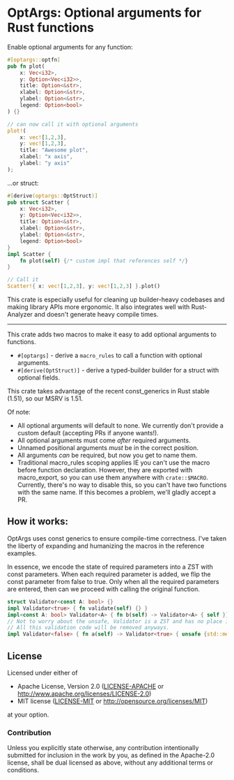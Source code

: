 # OptArgs: Optional arguments for Rust functions

Enable optional arguments for any function:

```rust
#[optargs::optfn]
pub fn plot(
    x: Vec<i32>,
    y: Option<Vec<i32>>,
    title: Option<&str>,
    xlabel: Option<&str>,
    ylabel: Option<&str>,
    legend: Option<bool>
) {}

// can now call it with optional arguments
plot!(
    x: vec![1,2,3], 
    y: vec![1,2,3], 
    title: "Awesome plot", 
    xlabel: "x axis", 
    ylabel: "y axis"
);
```

...or struct:

```rust
#[derive(optargs::OptStruct)]
pub struct Scatter {
    x: Vec<i32>,
    y: Option<Vec<i32>>,
    title: Option<&str>,
    xlabel: Option<&str>,
    ylabel: Option<&str>,
    legend: Option<bool>
}
impl Scatter {
    fn plot(self) {/* custom impl that references self */}
}

// Call it
Scatter!{ x: vec![1,2,3], y: vec![1,2,3] }.plot()
```

This crate is especially useful for cleaning up builder-heavy codebases and making library APIs more ergonomic. It also integrates well with Rust-Analyzer and doesn't generate heavy compile times.

---

This crate adds two macros to make it easy to add optional arguments to functions.
- `#[optargs]` - derive a `macro_rules` to call a function with optional arguments.
- `#[derive(OptStruct)]` - derive a typed-builder builder for a struct with optional fields.

This crate takes advantage of the recent const_generics in Rust stable (1.51), so our MSRV is 1.51.

Of note:
- All optional arguments will default to none. We currently don't provide a custom default (accepting PRs if anyone wants!).
- All optional arguments must come *after* required arguments.
- Unnamed positional arguments *must* be in the correct position.
- All arguments *can* be required, but now you get to name them.
- Traditional macro_rules scoping applies IE you can't use the macro before function declaration. However, they are exported with macro_export, so you can use them anywhere with `crate::$MACRO`. Currently, there's no way to disable this, so you can't have two functions with the same name. If this becomes a problem, we'll gladly accept a PR.

## How it works:
OptArgs uses const generics to ensure compile-time correctness. I've taken the liberty of expanding and humanizing the macros in the reference examples. 

In essence, we encode the state of required parameters into a ZST with const parameters. When each required parameter is added, we flip the const parameter from false to true. Only when all the required parameters are entered, then can we proceed with calling the original function.

```rust
struct Validator<const A: bool> {}
impl Validator<true> { fn validate(self) {} }
impl<const A: bool> Validator<A> { fn b(self) -> Validator<A> { self }}
// Not to worry about the unsafe, Validator is a ZST and has no place in memory.
// All this validation code will be removed anyways.
impl Validator<false> { fn a(self) -> Validator<true> { unsafe {std::mem::transmute(self)} } }
```


## License

Licensed under either of

 * Apache License, Version 2.0 ([LICENSE-APACHE](LICENSE-APACHE) or http://www.apache.org/licenses/LICENSE-2.0)
 * MIT license ([LICENSE-MIT](LICENSE-MIT) or http://opensource.org/licenses/MIT)

at your option.

### Contribution

Unless you explicitly state otherwise, any contribution intentionally submitted
for inclusion in the work by you, as defined in the Apache-2.0 license, shall be dual licensed as above, without any
additional terms or conditions.
